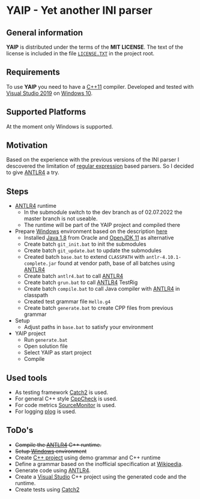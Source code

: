 # YAIP - Yet another INI parser

## General information

**YAIP** is distributed under the terms of the **MIT LICENSE**. The text of the license is included in the file [```LICENSE.TXT```][license] in the project root.

## Requirements

To use **YAIP** you need to have a [C++11][cpp_eleven] compiler. Developed and tested with [Visual Studio 2019][msvs] on [Windows 10][w10].

## Supported Platforms

At the moment only Windows is supported.

## Motivation

Based on the experience with the previous versions of the INI parser I descovered the limitation of [regular expression][wiki_regexp] based parsers. So I decided to give [ANTLR4][antlr4] a try.

## Steps

- [ANTLR4][antlr4] runtime
  - In the submodule switch to the dev branch as of 02.07.2022 the master branch is not useable.
  - The runtime will be part of the YAIP project and compiled there
- Prepare [Windows][w10] environment based on the description [here][setup_env_w]
  - Installed [Java 1.8][java_p_18] from Oracle and [OpenJDK 11][java_o_11] as alternative
  - Create batch `git_init.bat` to init the submodules
  - Create batch `git_update.bat` to update the submodules
  - Created batch `base.bat` to extend `CLASSPATH` with `antlr-4.10.1-complete.jar` found at vendor path, base of all batches using [ANTLR4][antlr4]
  - Create batch `antlr4.bat` to call [ANTLR4][antlr4]
  - Create batch `grun.bat` to call [ANTLR4][antlr4] TestRig
  - Create batch `compile.bat` to call Java compiler with [ANTLR4][antlr4] in classpath
  - Created test grammar file `Hello.g4`
  - Create batch `generate.bat` to create CPP files from previous grammar
- Setup
  - Adjust paths in `base.bat` to satisfy your environment
- YAIP project
  - Run `generate.bat`
  - Open solution file
  - Select YAIP as start project
  - Compile

## Used tools

- As testing framework [Catch2][catch2] is used.
- For general C++ style [CppCheck][cppcheck] is used.
- For code metrics [SourceMonitor][sourcemonitor] is used.
- For logging [plog][plog] is used.

## ToDo's

- ~~Compile the [ANTLR4][antlr4] C++ runtime.~~
- ~~Setup [Windows][w10] environment~~
- Create [C++ project][msvs] using demo grammar and C++ runtime
- Define a grammar based on the inofficial specification at [Wikipedia][wiki_ini].
- Generate code using [ANTLR4][antlr4].
- Create a [Visual Studio][msvs] C++ project using the generated code and the runtime.
- Create tests using [Catch2][catch2]

[antlr4]: https://www.antlr.org/
[catch2]: https://github.com/philsquared/Catch
[cmake]: https://cmake.org/
[cpp_eleven]: https://en.wikipedia.org/wiki/C%2B%2B11
[cppcheck]: http://cppcheck.sourceforge.net/
[java_o_11]: https://openjdk.org/projects/jdk/11/
[java_p_18]: https://www.oracle.com/de/java/technologies/javase/javase8u211-later-archive-downloads.html
[license]: LICENSE.TXT
[msvs]: https://www.visualstudio.com/
[plog]: https://github.com/SergiusTheBest/plog
[setup_env_w]: https://github.com/antlr/antlr4/blob/master/doc/getting-started.md#windows
[sourcemonitor]: https://www.derpaul.net/SourceMonitor/
[w10]: https://www.microsoft.com/en-us/software-download/windows10
[wiki_ini]: https://en.wikipedia.org/wiki/INI_file#Comments
[wiki_regexp]: https://en.wikipedia.org/wiki/Regular_expression
